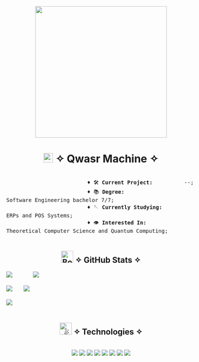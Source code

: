 <div align="center">
  <img src="./ezgif-6-3391bbe1ce.gif" height="350"/>
</div>


<div align="center">
  <h1>
    <img src="https://raw.githubusercontent.com/Tarikul-Islam-Anik/Telegram-Animated-Emojis/main/Objects/Bomb.webp" alt="Bomb" width="25" height="25" />
    ✧ Qwasr Machine ✧
  </h1>
</div>

<samp>
  <br>
  ㅤ&emsp;&emsp;&emsp;&emsp;&emsp;&emsp;&emsp;
    &emsp;&emsp;&emsp;&emsp;&emsp;&emsp;&emsp;
    &emsp;&emsp;&emsp;&emsp;&emsp;&emsp;&emsp;
    ♦ 🛠️ <b>Current Project: </b>
    &emsp;&emsp;&emsp;&emsp;&emsp;&emsp;&emsp;&emsp;
    --; <br>
  ㅤ&emsp;&emsp;&emsp;&emsp;&emsp;&emsp;&emsp;
    &emsp;&emsp;&emsp;&emsp;&emsp;&emsp;&emsp;
    &emsp;&emsp;&emsp;&emsp;&emsp;&emsp;&emsp;
    ♦ 📚 <b>Degree: </b>
    &emsp;&emsp;&emsp;&emsp;&emsp;&emsp;&emsp; 
    &emsp;&emsp;&emsp;&emsp;&emsp;&emsp;&emsp;
    &emsp;
    Software Engineering bachelor 7/7; <br>
  ㅤ&emsp;&emsp;&emsp;&emsp;&emsp;&emsp;&emsp;
    &emsp;&emsp;&emsp;&emsp;&emsp;&emsp;&emsp;
    &emsp;&emsp;&emsp;&emsp;&emsp;&emsp;&emsp;
    ♦ 🪡 <b>Currently Studying:</b>
    &emsp;&emsp;&emsp;&emsp;&emsp;
    ERPs and POS Systems; <br>
  ㅤ&emsp;&emsp;&emsp;&emsp;&emsp;&emsp;&emsp;
    &emsp;&emsp;&emsp;&emsp;&emsp;&emsp;&emsp;
    &emsp;&emsp;&emsp;&emsp;&emsp;&emsp;&emsp;
    ♦ 👁️ <b>Interested In: </b>
    &emsp;&emsp;&emsp;&emsp;&emsp;&emsp;&emsp;
    &emsp;&emsp;
    Theoretical Computer Science and Quantum Computing; <br>
  <br>
</samp>

<div align="center">
  <h2>
    <img src="https://raw.githubusercontent.com/Tarikul-Islam-Anik/Telegram-Animated-Emojis/main/Objects/Books.webp" alt="Books" width="32"/>
    ✧ GitHub Stats ✧
  </h2>
</div>

![](https://quotes-github-readme.vercel.app/api?type=vetical&theme=gruvbox)ㅤㅤㅤㅤ
![](https://github-readme-stats.vercel.app/api?username=qwasrmachine&theme=gruvbox&hide_border=true&include_all_commits=true&count_private=true)<br/> <br/>
![](https://github-readme-streak-stats.herokuapp.com/?user=qwasrmachine&theme=gruvbox&hide_border=true)ㅤㅤ
![](https://github-readme-stats.vercel.app/api/top-langs/?username=qwasrmachine&theme=gruvbox&hide_border=true&include_all_commits=true&count_private=true&layout=compact)<br><br>
![](https://github-profile-trophy.vercel.app/?username=qwasrmachine&theme=gruvbox&no-frame=true&no-bg=true&margin-w=4)
<br><br>

<div align="center">
  <h2>
    <picture>
      <source srcset="https://fonts.gstatic.com/s/e/notoemoji/latest/2604_fe0f/512.webp" type="image/webp">
      <img src="https://fonts.gstatic.com/s/e/notoemoji/latest/2604_fe0f/512.gif" alt="☄" width="32" height="32">
    </picture>
    ✧ Technologies ✧
  </h2>
</div>

<br>

<div align="center">
  <img src="https://img.shields.io/badge/Solidity-363636.svg?style=for-the-badge&logo=Solidity&logoColor=white"/>
  <img src="https://img.shields.io/badge/Ethereum-3C3C3D.svg?style=for-the-badge&logo=Ethereum&logoColor=white"/>
  <img src="https://img.shields.io/badge/C-A8B9CC.svg?style=for-the-badge&logo=C&logoColor=black"/>
  <img src="https://img.shields.io/badge/C++-00599C.svg?style=for-the-badge&logo=C++&logoColor=white"/>
  <img src="https://img.shields.io/badge/TypeScript-3178C6.svg?style=for-the-badge&logo=TypeScript&logoColor=white"/>
  <img src="https://img.shields.io/badge/Arch%20Linux-1793D1.svg?style=for-the-badge&logo=Arch-Linux&logoColor=white"/>
  <img src="https://img.shields.io/badge/PowerShell-5391FE.svg?style=for-the-badge&logo=PowerShell&logoColor=white"/>
  <img src="https://img.shields.io/badge/.NET-512BD4.svg?style=for-the-badge&logo=dotnet&logoColor=white"/>
</div>

<!--
**prestissimogarden/prestissimogarden** is a ✨ _special_ ✨ repository because its `README.md` (this file) appears on your GitHub profile.

Here are some ideas to get you started:

- 🔭 I’m currently working on ...
- 🌱 I’m currently learning ...
- 👯 I’m looking to collaborate on ...
- 🤔 I’m looking for help with ...
- 💬 Ask me about ...
- 📫 How to reach me: ...
- 😄 Pronouns: ...
- ⚡ Fun fact: ...
-->
